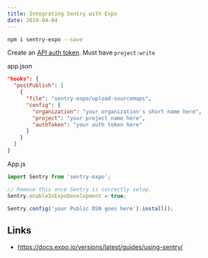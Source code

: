 ```yaml
---
title: Integrating Sentry with Expo
date: 2019-04-04
---
```


```bash
npm i sentry-expo --save
```

Create an [API auth token](https://sentry.io/api/). Must have `project:write`

app.json

```json
"hooks": {
  "postPublish": [
    {
      "file": "sentry-expo/upload-sourcemaps",
      "config": {
        "organization": "your organization's short name here",
        "project": "your project name here",
        "authToken": "your auth token here"
      }
    }
  ]
}
```

App.js

```js
import Sentry from 'sentry-expo';

// Remove this once Sentry is correctly setup.
Sentry.enableInExpoDevelopment = true;

Sentry.config('your Public DSN goes here').install();
```



Links
---

- https://docs.expo.io/versions/latest/guides/using-sentry/